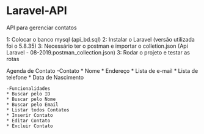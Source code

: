 # Laravel-API
API para gerenciar contatos
  
1: Colocar o banco mysql (api_bd.sql)
2: Instalar o Laravel (versão utilizada foi o 5.8.35)
3: Necessário ter o postman e importar o colletion.json (Api Laravel - 08-2019.postman_collection.json)
3: Rodar o projeto e testar as rotas

Agenda de Contato
	-Contato
	* Nome
	* Endereço
	* Lista de e-mail
	* Lista de telefone
	* Data de Nascimento

	-Funcionalidades
	* Buscar pelo ID
	* Buscar pelo Nome
	* Buscar pelo Email
	* Listar todos Contatos
	* Inserir Contato
	* Editar Contato
	* Excluir Contato
